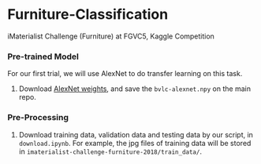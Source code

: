 # Furniture-Classification
iMaterialist Challenge (Furniture) at FGVC5, Kaggle Competition

### Pre-trained Model
For our first trial, we will use AlexNet to do transfer learning on this task.

1. Download [AlexNet weights](https://d17h27t6h515a5.cloudfront.net/topher/2016/October/580d880c_bvlc-alexnet/bvlc-alexnet.npy), and save the `bvlc-alexnet.npy`
 on the main repo.

### Pre-Processing
1. Download training data, validation data and testing data by our script, in `download.ipynb`. For example, the jpg files of training data will be stored
 in `imaterialist-challenge-furniture-2018/train_data/`.